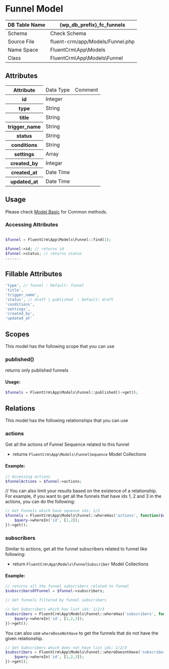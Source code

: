 # Funnel Model

| DB Table Name | {wp_db_prefix}_fc_funnels                                      |
|---------------|----------------------------------------------------------------|
| Schema        | <a :href="$withBase('/database/#fc-funnels')">Check Schema</a> |
| Source File   | fluent-crm/app/Models/Funnel.php                               |
| Name Space    | FluentCrm\App\Models                                           |
| Class         | FluentCrm\App\Models\Funnel                                    |

## Attributes
<table>
    <thead>
        <tr>
           <th>Attribute</th>
           <td>Data Type</td>
           <td>Comment</td>
      </tr>
    </thead>
    <tbody>
        <tr>
            <th>id</th>
            <td>Integer</td>
            <td></td>
        </tr>
        <tr class="odd">
            <th>type</th>
            <td> String</td>
            <td></td>
        </tr>
        <tr>
            <th>title</th>
            <td>String</td>
            <td></td>
        </tr>
        <tr>
            <th>trigger_name</th>
            <td>String</td>
            <td></td>
        </tr>
        <tr>
            <th>status</th>
            <td>String</td>
            <td></td>
        </tr>
        <tr>
            <th>conditions</th>
            <td>String</td>
            <td></td>
        </tr>
        <tr>
            <th>settings</th>
            <td>Array</td>
            <td></td>
        </tr>
        <tr>
            <th>created_by</th>
            <td>Integar</td>
            <td></td>
        </tr>
        <tr>
            <th>created_at</th>
            <td>Date Time</td>
            <td></td>
        </tr>
        <tr>
            <th>updated_at</th>
            <td>Date Time</td>
            <td></td>
        </tr>
    </tbody>
</table>

## Usage

Please check <a href="/database/models/">Model Basic</a> for Common methods.

### Accessing Attributes

```php 

$funnel = FluentCrm\App\Models\Funnel::find(1);

$funnel->id; // returns id
$funnel->status; // returns status
.......
```

## Fillable Attributes

```php
'type', // funnel : Default: funnel
'title',
'trigger_name',
'status', // draft | published  : Default: draft
'conditions',
'settings',
'created_by',
'updated_at'

```

## Scopes

This model has the following scope that you can use

### published()

returns only published funnels
#### Usage:

```php 
$funnels = FluentCrm\App\Models\Funnel::published()->get();
```

## Relations
This model has the following relationships that you can use

### actions
Get all the actions of Funnel Sequence related to this funnel
- returns `FluentCrm\App\Models\FunnelSequence` Model Collections

#### Example:
```php 
// Accessing actions
$funnelActions = $funnel->actions;
```

// You can also limit your results based on the existence of a relationship. 
For example, if you want to get all the funnels that have ids 1, 2 and 3 in the actions, you can do the following:

```php
// Get Funnels which have squence ids: 1/2
$funnels = FluentCrm\App\Models\Funnel::whereHas('actions', function($query) {
    $query->whereIn('id', [1,2]);
})->get();
```

### subscribers
Similar to actions, get all the funnel subscribers related to funnel like following:
- return `FluentCrm\App\Models\FunnelSubscriber` Model Collections

#### Example:
```php 
// returns all the funnel subscribers related to funnel
$subscribersOfFunnel = $funnel->subscribers;

// Get funnels filtered by funnel subscribers

// Get Subscribers which has list ids: 1/2/3
$subscribers = FluentCrm\App\Models\Funnel::whereHas('subscribers', function($query) {
    $query->whereIn('id', [1,2,3]);
})->get();
```
You can also use `whereDoseNotHave` to get the funnels that do not have the given relationship.
```php
// Get Subscribers which does not have list ids: 1/2/3
$subscribers = FluentCrm\App\Models\Funnel::whereDoesntHave('subscribers', function($query) {
    $query->whereIn('id', [1,2,3]);
})->get();
```
